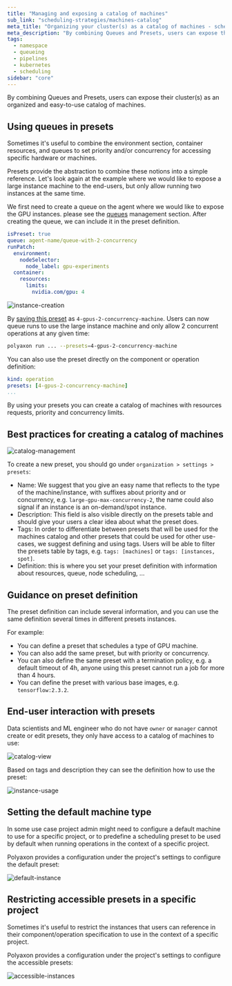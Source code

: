 ```yaml
---
title: "Managing and exposing a catalog of machines"
sub_link: "scheduling-strategies/machines-catalog"
meta_title: "Organizing your cluster(s) as a catalog of machines - scheduling strategies"
meta_description: "By combining Queues and Presets, users can expose their cluster(s) as an organized and easy-to-use catalog of machines."
tags:
  - namespace
  - queueing
  - pipelines
  - kubernetes
  - scheduling
sidebar: "core"
---
```


By combining Queues and Presets, users can expose their cluster(s) as an organized and easy-to-use catalog of machines.

## Using queues in presets

Sometimes it's useful to combine the environment section, container resources, and queues to set priority and/or concurrency for accessing specific hardware or machines.

Presets provide the abstraction to combine these notions into a simple reference.
Let's look again at the example where we would like to expose a large instance machine to the end-users, but only allow running two instances at the same time.

We first need to create a queue on the agent where we would like to expose the GPU instances. please see the [queues](/docs/management/organizations/queues/) management section.
After creating the queue, we can include it in the preset definition.

```yaml
isPreset: true
queue: agent-name/queue-with-2-concurrency
runPatch:
  environment:
    nodeSelector:
      node_label: gpu-experiments
  container:
    resources:
      limits:
        nvidia.com/gpu: 4
```  

![instance-creation](../../../../content/images/dashboard/instances/instance-creation.png)

By [saving this preset](/docs/management/organizations/presets/) as `4-gpus-2-concurrency-machine`.
Users can now queue runs to use the large instance machine and only allow 2 concurrent operations at any given time:

```bash
polyaxon run ... --presets=4-gpus-2-concurrency-machine
```

You can also use the preset directly on the component or operation definition:

```yaml
kind: operation
presets: [4-gpus-2-concurrency-machine]
...
```

By using your presets you can create a catalog of machines with resources requests, priority and concurrency limits.

## Best practices for creating a catalog of machines

![catalog-management](../../../../content/images/dashboard/instances/catalog-management.png)

To create a new preset, you should go under `organization > settings > presets`:

 * Name: We suggest that you give an easy name that reflects to the type of the machine/instance, with suffixes about priority and or concurrency, e.g. `large-gpu-max-concurrency-2`, the name could also signal if an instance is an on-demand/spot instance.
 * Description: This field is also visible directly on the presets table and should give your users a clear idea about what the preset does.
 * Tags: In order to differentiate between presets that will be used for the machines catalog and other presets that could be used for other use-cases, we suggest defining and using tags. Users will be able to filter the presets table by tags, e.g. `tags: [machines]` or `tags: [instances, spot]`.
 * Definition: this is where you set your preset definition with information about resources, queue, node scheduling, ...


## Guidance on preset definition

The preset definition can include several information, and you can use the same definition several times in different presets instances. 

For example: 
 * You can define a preset that schedules a type of GPU machine.
 * You can also add the same preset, but with priority or concurrency.
 * You can also define the same preset with a termination policy, e.g. a default timeout of 4h, anyone using this preset cannot run a job for more than 4 hours.
 * You can define the preset with various base images, e.g. `tensorflow:2.3.2`. 

## End-user interaction with presets

Data scientists and ML engineer who do not have `owner` or `manager` cannot create or edit presets, they only have access to a catalog of machines to use:

![catalog-view](../../../../content/images/dashboard/instances/catalog-view.png)

Based on tags and description they can see the definition how to use the preset:

![instance-usage](../../../../content/images/dashboard/instances/instance-usage.png)


## Setting the default machine type

In some use case project admin might need to configure a default machine to use for a specific project, 
or to predefine a scheduling preset to be used by default when running operations in the context of a specific project.

Polyaxon provides a configuration under the project's settings to configure the default preset:

![default-instance](../../../../content/images/dashboard/instances/default-instance.png)

## Restricting accessible presets in a specific project

Sometimes it's useful to restrict the instances that users can reference in their component/operation specification to use in the context of a specific project.

Polyaxon provides a configuration under the project's settings to configure the accessible presets:

![accessible-instances](../../../../content/images/dashboard/instances/accessible-instances.png)
